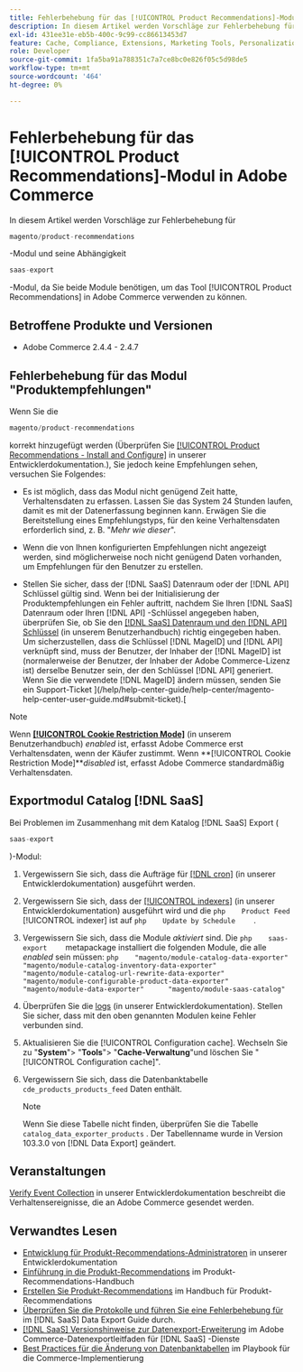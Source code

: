 ```yaml
---
title: Fehlerbehebung für das [!UICONTROL Product Recommendations]-Modul in Adobe Commerce
description: In diesem Artikel werden Vorschläge zur Fehlerbehebung für das [!UICONTROL Product Recommendations]-Modul in Adobe Commerce vorgestellt.
exl-id: 431ee31e-eb5b-400c-9c99-cc86613453d7
feature: Cache, Compliance, Extensions, Marketing Tools, Personalization, Products, Recommendations
role: Developer
source-git-commit: 1fa5ba91a788351c7a7ce8bc0e826f05c5d98de5
workflow-type: tm+mt
source-wordcount: '464'
ht-degree: 0%

---
```


# Fehlerbehebung für das [!UICONTROL Product Recommendations]-Modul in Adobe Commerce

In diesem Artikel werden Vorschläge zur Fehlerbehebung für

```php
magento/product-recommendations
```

-Modul und seine Abhängigkeit

```php
saas-export
```

-Modul, da Sie beide Module benötigen, um das Tool [!UICONTROL Product Recommendations] in Adobe Commerce verwenden zu können.

## Betroffene Produkte und Versionen

* Adobe Commerce 2.4.4 - 2.4.7

## Fehlerbehebung für das Modul &quot;Produktempfehlungen&quot;

Wenn Sie die

```php
magento/product-recommendations
```

korrekt hinzugefügt werden (Überprüfen Sie [[!UICONTROL Product Recommendations - Install and Configure]](https://experienceleague.adobe.com/en/docs/commerce-merchant-services/product-recommendations/getting-started/install-configure) in unserer Entwicklerdokumentation.), Sie jedoch keine Empfehlungen sehen, versuchen Sie Folgendes:

* Es ist möglich, dass das Modul nicht genügend Zeit hatte, Verhaltensdaten zu erfassen. Lassen Sie das System 24 Stunden laufen, damit es mit der Datenerfassung beginnen kann. Erwägen Sie die Bereitstellung eines Empfehlungstyps, für den keine Verhaltensdaten erforderlich sind, z. B. &quot;*Mehr wie dieser*&quot;.

* Wenn die von Ihnen konfigurierten Empfehlungen nicht angezeigt werden, sind möglicherweise noch nicht genügend Daten vorhanden, um Empfehlungen für den Benutzer zu erstellen.

* Stellen Sie sicher, dass der [!DNL SaaS] Datenraum oder der [!DNL API] Schlüssel gültig sind. Wenn bei der Initialisierung der Produktempfehlungen ein Fehler auftritt, nachdem Sie Ihren [!DNL SaaS] Datenraum oder Ihren [!DNL API] -Schlüssel angegeben haben, überprüfen Sie, ob Sie den [[!DNL SaaS] Datenraum und den  [!DNL API] Schlüssel](https://experienceleague.adobe.com/en/docs/commerce-admin/config/services/saas) (in unserem Benutzerhandbuch) richtig eingegeben haben. Um sicherzustellen, dass die Schlüssel [!DNL MageID] und [!DNL API] verknüpft sind, muss der Benutzer, der Inhaber der [!DNL MageID] ist (normalerweise der Benutzer, der Inhaber der Adobe Commerce-Lizenz ist) derselbe Benutzer sein, der den Schlüssel [!DNL API] generiert. Wenn Sie die verwendete [!DNL MageID] ändern müssen, senden Sie ein Support-Ticket ](/help/help-center-guide/help-center/magento-help-center-user-guide.md#submit-ticket).[

>[!NOTE]
>
>Wenn [**[!UICONTROL Cookie Restriction Mode]**](https://experienceleague.adobe.com/en/docs/commerce-admin/start/compliance/privacy/compliance-cookie-law) (in unserem Benutzerhandbuch) *enabled* ist, erfasst Adobe Commerce erst Verhaltensdaten, wenn der Käufer zustimmt. Wenn **[!UICONTROL Cookie Restriction Mode]***disabled* ist, erfasst Adobe Commerce standardmäßig Verhaltensdaten.

## Exportmodul Catalog [!DNL SaaS]

Bei Problemen im Zusammenhang mit dem Katalog [!DNL SaaS] Export (

```php
saas-export
```

)-Modul:

1. Vergewissern Sie sich, dass die Aufträge für [[!DNL cron]](https://experienceleague.adobe.com/en/docs/commerce-operations/configuration-guide/cli/configure-cron-jobs) (in unserer Entwicklerdokumentation) ausgeführt werden.
1. Vergewissern Sie sich, dass der [[!UICONTROL indexers]](https://experienceleague.adobe.com/en/docs/commerce-operations/configuration-guide/cli/manage-indexers) (in unserer Entwicklerdokumentation) ausgeführt wird und die    ```php    Product Feed    ```    [!UICONTROL indexer] ist auf    ```php    Update by Schedule    ```    .
1. Vergewissern Sie sich, dass die Module *aktiviert* sind. Die    ```php    saas-export    ```    metapackage installiert die folgenden Module, die alle *enabled* sein müssen:    ```php    "magento/module-catalog-data-exporter"      "magento/module-catalog-inventory-data-exporter"      "magento/module-catalog-url-rewrite-data-exporter"      "magento/module-configurable-product-data-exporter"      "magento/module-data-exporter"      "magento/module-saas-catalog"    ```
1. Überprüfen Sie die [logs](https://experienceleague.adobe.com/en/docs/commerce-operations/configuration-guide/cli/enable-logging) (in unserer Entwicklerdokumentation). Stellen Sie sicher, dass mit den oben genannten Modulen keine Fehler verbunden sind.
1. Aktualisieren Sie die [!UICONTROL Configuration cache]. Wechseln Sie zu &quot;**System**&quot;> &quot;**Tools**&quot;> &quot;**Cache-Verwaltung**&quot;und löschen Sie &quot;[!UICONTROL Configuration cache]&quot;.
1. Vergewissern Sie sich, dass die Datenbanktabelle `cde_products_products_feed` Daten enthält.

   >[!NOTE]
   >
   >Wenn Sie diese Tabelle nicht finden, überprüfen Sie die Tabelle `catalog_data_exporter_products` . Der Tabellenname wurde in Version 103.3.0 von [!DNL Data Export] geändert.

## Veranstaltungen

[Verify Event Collection](https://experienceleague.adobe.com/en/docs/commerce-merchant-services/product-recommendations/getting-started/verify) in unserer Entwicklerdokumentation beschreibt die Verhaltensereignisse, die an Adobe Commerce gesendet werden.

## Verwandtes Lesen

* [Entwicklung für Produkt-Recommendations-Administratoren](https://experienceleague.adobe.com/en/docs/commerce-merchant-services/product-recommendations/developer/development-overview) in unserer Entwicklerdokumentation
* [Einführung in die Produkt-Recommendations](https://experienceleague.adobe.com/en/docs/commerce-merchant-services/product-recommendations/overview) im Produkt-Recommendations-Handbuch
* [Erstellen Sie Produkt-Recommendations](https://experienceleague.adobe.com/en/docs/commerce-merchant-services/product-recommendations/admin/create) im Handbuch für Produkt-Recommendations
* [Überprüfen Sie die Protokolle und führen Sie eine Fehlerbehebung für ](https://experienceleague.adobe.com/en/docs/commerce-merchant-services/saas-data-export/troubleshooting-logging) im [!DNL SaaS] Data Export Guide durch.
* [[!DNL SaaS] Versionshinweise zur Datenexport-Erweiterung](https://experienceleague.adobe.com/en/docs/commerce-merchant-services/saas-data-export/release-notes) im Adobe Commerce-Datenexportleitfaden für [!DNL SaaS] -Dienste
* [Best Practices für die Änderung von Datenbanktabellen](https://experienceleague.adobe.com/en/docs/commerce-operations/implementation-playbook/best-practices/development/modifying-core-and-third-party-tables#why-adobe-recommends-avoiding-modifications) im Playbook für die Commerce-Implementierung

